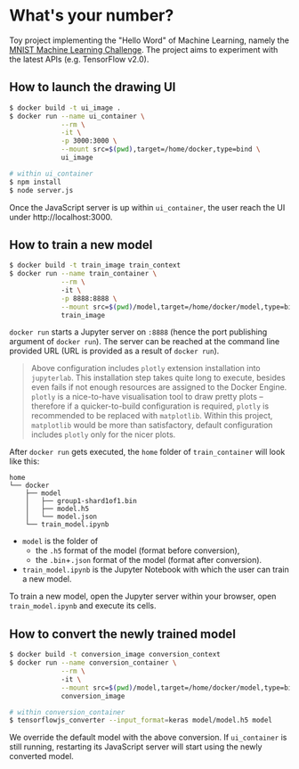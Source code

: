 # What's your number?

Toy project implementing the "Hello Word" of Machine Learning, namely the
[MNIST Machine Learning Challenge](https://www.kaggle.com/c/mnist-tutorial-machine-learning-challenge).
The project aims to experiment with the latest APIs (e.g. TensorFlow v2.0).


## How to launch the drawing UI
```bash
$ docker build -t ui_image .
$ docker run --name ui_container \
             --rm \
             -it \
             -p 3000:3000 \
             --mount src=$(pwd),target=/home/docker,type=bind \
             ui_image

# within ui_container
$ npm install
$ node server.js
```
Once the JavaScript server is up within `ui_container`, the user reach the UI under http://localhost:3000.

## How to train a new model
```bash
$ docker build -t train_image train_context
$ docker run --name train_container \
             --rm \ 
             -it \
             -p 8888:8888 \
             --mount src=$(pwd)/model,target=/home/docker/model,type=bind \
             train_image
```
`docker run` starts a Jupyter server on `:8888` (hence the port publishing argument of `docker run`).
The server can be reached at the command line provided URL (URL is provided as a result of `docker run`).

>Above configuration includes `plotly` extension installation into `jupyterlab`. This installation step takes quite
long to execute, besides even fails if not enough resources are assigned to the Docker Engine. `plotly` is a nice-to-have
visualisation tool to draw pretty plots – therefore if a quicker-to-build configuration is required, `plotly` is
recommended to be replaced with `matplotlib`. Within this project, `matplotlib` would be more than satisfactory,
default configuration includes `plotly` only for the nicer plots.

After `docker run` gets executed, the `home` folder of `train_container` will look like this:
```
home
└── docker
    ├── model
    │   ├── group1-shard1of1.bin
    │   ├── model.h5
    │   └── model.json
    └── train_model.ipynb
```
- `model` is the folder of 
  - the `.h5` format of the model (format before conversion),
  - the `.bin`+`.json` format of the model (format after conversion).
- `train_model.ipynb` is the Jupyter Notebook with which the user can train a new model.

To train a new model, open the Jupyter server within your browser, open `train_model.ipynb` and execute its cells. 


## How to convert the newly trained model
```bash
$ docker build -t conversion_image conversion_context
$ docker run --name conversion_container \
             --rm \ 
             -it \
             --mount src=$(pwd)/model,target=/home/docker/model,type=bind \
             conversion_image

# within conversion_container
$ tensorflowjs_converter --input_format=keras model/model.h5 model
```
We override the default model with the above conversion. If `ui_container` is still running, restarting its JavaScript
server will start using the newly converted model.
